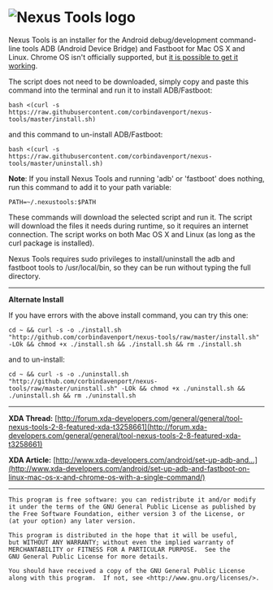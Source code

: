 ![Nexus Tools logo](https://i.imgur.com/2l38Zqb.png)
================

Nexus Tools is an installer for the Android debug/development command-line tools ADB (Android Device Bridge) and Fastboot for Mac OS X and Linux. Chrome OS isn't officially supported, but [it is possible to get it working](https://github.com/corbindavenport/nexus-tools/wiki/Chrome-OS-Help).

The script does not need to be downloaded, simply copy and paste this command into the terminal and run it to install ADB/Fastboot:
```
bash <(curl -s https://raw.githubusercontent.com/corbindavenport/nexus-tools/master/install.sh)
```
and this command to un-install ADB/Fastboot:
```
bash <(curl -s https://raw.githubusercontent.com/corbindavenport/nexus-tools/master/uninstall.sh)
```

__Note__: If you install Nexus Tools and running 'adb' or 'fastboot' does nothing, run this command to add it to your path variable:

````
PATH=~/.nexustools:$PATH
````

These commands will download the selected script and run it. The script will download the files it needs during runtime, so it requires an internet connection. The script works on both Mac OS X and Linux (as long as the curl package is installed).

Nexus Tools requires sudo privileges to install/uninstall the adb and fastboot tools to /usr/local/bin, so they can be run without typing the full directory.

---------------------------------------

__Alternate Install__

If you have errors with the above install command, you can try this one:

```
cd ~ && curl -s -o ./install.sh "http://github.com/corbindavenport/nexus-tools/raw/master/install.sh" -LOk && chmod +x ./install.sh && ./install.sh && rm ./install.sh
```

and to un-install:

```
cd ~ && curl -s -o ./uninstall.sh "http://github.com/corbindavenport/nexus-tools/raw/master/uninstall.sh" -LOk && chmod +x ./uninstall.sh && ./uninstall.sh && rm ./uninstall.sh
```

---------------------------------------

__XDA Thread:__ [http://forum.xda-developers.com/general/general/tool-nexus-tools-2-8-featured-xda-t3258661](http://forum.xda-developers.com/general/general/tool-nexus-tools-2-8-featured-xda-t3258661)

__XDA Article:__ [http://www.xda-developers.com/android/set-up-adb-and...](http://www.xda-developers.com/android/set-up-adb-and-fastboot-on-linux-mac-os-x-and-chrome-os-with-a-single-command/)

---------------------------------------

    This program is free software: you can redistribute it and/or modify
    it under the terms of the GNU General Public License as published by
    the Free Software Foundation, either version 3 of the License, or
    (at your option) any later version.

    This program is distributed in the hope that it will be useful,
    but WITHOUT ANY WARRANTY; without even the implied warranty of
    MERCHANTABILITY or FITNESS FOR A PARTICULAR PURPOSE.  See the
    GNU General Public License for more details.

    You should have received a copy of the GNU General Public License
    along with this program.  If not, see <http://www.gnu.org/licenses/>.
